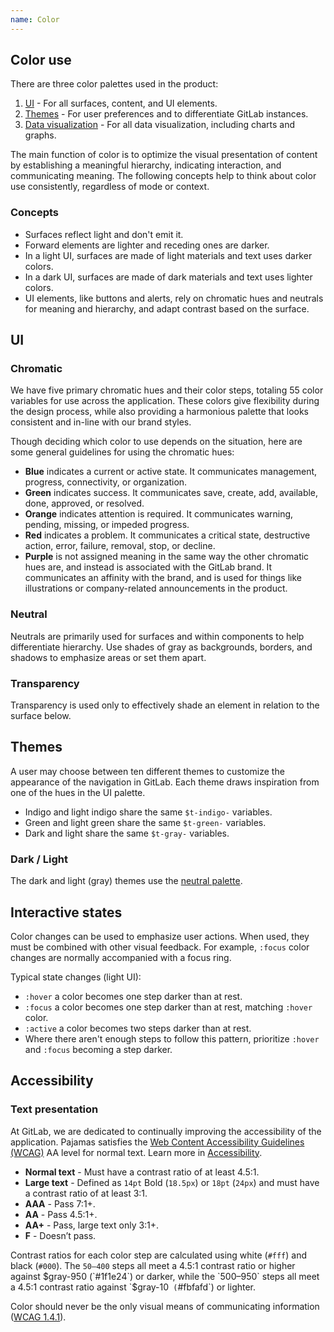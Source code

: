 ```yaml
---
name: Color
---
```


## Color use

There are three color palettes used in the product:

1. [UI](#ui) - For all surfaces, content, and UI elements.
1. [Themes](#themes) - For user preferences and to differentiate GitLab instances.
1. [Data visualization](/data-visualization/color) - For all data visualization, including charts and graphs.

The main function of color is to optimize the visual presentation of content by establishing a meaningful hierarchy, indicating interaction, and communicating meaning. The following concepts help to think about color use consistently, regardless of mode or context.

### Concepts

- Surfaces reflect light and don't emit it.
- Forward elements are lighter and receding ones are darker.
- In a light UI, surfaces are made of light materials and text uses darker colors.
- In a dark UI, surfaces are made of dark materials and text uses lighter colors.
- UI elements, like buttons and alerts, rely on chromatic hues and neutrals for meaning and hierarchy, and adapt contrast based on the surface.

## UI

### Chromatic

We have five primary chromatic hues and their color steps, totaling 55 color variables for use across the application. These colors give flexibility during the design process, while also providing a harmonious palette that looks consistent and in-line with our brand styles.

Though deciding which color to use depends on the situation, here are some general guidelines for using the chromatic hues:

- **Blue** indicates a current or active state. It communicates management, progress, connectivity, or organization.
- **Green** indicates success. It communicates save, create, add, available, done, approved, or resolved.
- **Orange** indicates attention is required. It communicates warning, pending, missing, or impeded progress.
- **Red** indicates a problem. It communicates a critical state, destructive action, error, failure, removal, stop, or decline.
- **Purple** is not assigned meaning in the same way the other chromatic hues are, and instead is associated with the GitLab brand. It communicates an affinity with the brand, and is used for things like illustrations or company-related announcements in the product.

<div class="gl-display-grid gl-grid-template-columns-2 gl-gap-7 gl-mb-11">
  <color-palette
    class="md"
    background-class-prefix="c-background-"
    name="Blue"
    :shades="[
      {
        name: 'blue-50',
        code: '#e9f3fc',
      },
      {
        name: 'blue-100',
        code: '#cbe2f9',
      },
      {
        name: 'blue-200',
        code: '#9dc7f1',
      },
      {
        name: 'blue-300',
        code: '#63a6e9',
      },
      {
        name: 'blue-400',
        code: '#428fdc',
      },
      {
        name: 'blue-500',
        code: '#1f75cb',
        classes: ['color-priority', 'f-inverted']
      },
      {
        name: 'blue-600',
        code: '#1068bf',
        classes: ['f-inverted']
      },
      {
        name: 'blue-700',
        code: '#0b5cad',
        classes: ['f-inverted']
      },
      {
        name: 'blue-800',
        code: '#064787',
        classes: ['f-inverted']
      },
      {
        name: 'blue-900',
        code: '#033464',
        classes: ['f-inverted']
      },
      {
        name: 'blue-950',
        code: '#002850',
        classes: ['f-inverted']
      },
    ]"
    show-contrast-scores></color-palette>
  <color-palette
    class="md"
    background-class-prefix="c-background-"
    name="Green"
    :shades="[
      {
        name: 'green-50',
        code: '#ecf4ee',
      },
      {
        name: 'green-100',
        code: '#c3e6cd',
      },
      {
        name: 'green-200',
        code: '#91d4a8',
      },
      {
        name: 'green-300',
        code: '#52b87a',
      },
      {
        name: 'green-400',
        code: '#2da160',
      },
      {
        name: 'green-500',
        code: '#108548',
        classes: ['color-priority', 'f-inverted']
      },
      {
        name: 'green-600',
        code: '#217645',
        classes: ['f-inverted']
      },
      {
        name: 'green-700',
        code: '#24663b',
        classes: ['f-inverted']
      },
      {
        name: 'green-800',
        code: '#0d532a',
        classes: ['f-inverted']
      },
      {
        name: 'green-900',
        code: '#0a4020',
        classes: ['f-inverted']
      },
      {
        name: 'green-950',
        code: '#072b15',
        classes: ['f-inverted']
      },
    ]"
    show-contrast-scores></color-palette>
  <color-palette
    class="md"
    background-class-prefix="c-background-"
    name="Orange"
    :shades="[
      {
        name: 'orange-50',
        code: '#fdf1dd',
      },
      {
        name: 'orange-100',
        code: '#f5d9a8',
      },
      {
        name: 'orange-200',
        code: '#e9be74',
      },
      {
        name: 'orange-300',
        code: '#d99530',
      },
      {
        name: 'orange-400',
        code: '#c17d10',
      },
      {
        name: 'orange-500',
        code: '#ab6100',
        classes: ['color-priority', 'f-inverted']
      },
      {
        name: 'orange-600',
        code: '#9e5400',
        classes: ['f-inverted']
      },
      {
        name: 'orange-700',
        code: '#8f4700',
        classes: ['f-inverted']
      },
      {
        name: 'orange-800',
        code: '#703800',
        classes: ['f-inverted']
      },
      {
        name: 'orange-900',
        code: '#5c2900',
        classes: ['f-inverted']
      },
      {
        name: 'orange-950',
        code: '#421f00',
        classes: ['f-inverted']
      },
    ]"
    show-contrast-scores></color-palette>
  <color-palette
    class="md"
    background-class-prefix="c-background-"
    name="Red"
    :shades="[
      {
        name: 'red-50',
        code: '#fcf1ef',
      },
      {
        name: 'red-100',
        code: '#fdd4cd',
      },
      {
        name: 'red-200',
        code: '#fcb5aa',
      },
      {
        name: 'red-300',
        code: '#f57f6c',
      },
      {
        name: 'red-400',
        code: '#ec5941',
      },
      {
        name: 'red-500',
        code: '#dd2b0e',
        classes: ['color-priority', 'f-inverted']
      },
      {
        name: 'red-600',
        code: '#c91c00',
        classes: ['f-inverted']
      },
      {
        name: 'red-700',
        code: '#ae1800',
        classes: ['f-inverted']
      },
      {
        name: 'red-800',
        code: '#8d1300',
        classes: ['f-inverted']
      },
      {
        name: 'red-900',
        code: '#660e00',
        classes: ['f-inverted']
      },
      {
        name: 'red-950',
        code: '#4d0a00',
        classes: ['f-inverted']
      },
    ]"
    show-contrast-scores></color-palette>
  <color-palette
    class="md"
    background-class-prefix="c-background-"
    name="Purple"
    :shades="[
      {
        name: 'purple-50',
        code: '#f4f0ff',
      },
      {
        name: 'purple-100',
        code: '#e1d8f9',
      },
      {
        name: 'purple-200',
        code: '#cbbbf2',
      },
      {
        name: 'purple-300',
        code: '#ac93e6',
      },
      {
        name: 'purple-400',
        code: '#9475db',
      },
      {
        name: 'purple-500',
        code: '#7b58cf',
        classes: ['color-priority', 'f-inverted']
      },
      {
        name: 'purple-600',
        code: '#694cc0',
        classes: ['f-inverted']
      },
      {
        name: 'purple-700',
        code: '#5943b6',
        classes: ['f-inverted']
      },
      {
        name: 'purple-800',
        code: '#453894',
        classes: ['f-inverted']
      },
      {
        name: 'purple-900',
        code: '#2f2a6b',
        classes: ['f-inverted']
      },
      {
        name: 'purple-950',
        code: '#232150',
        classes: ['f-inverted']
      },
    ]"
    show-contrast-scores></color-palette>
</div>

<div class="gl-display-grid gl-grid-template-columns-2 gl-gap-7 gl-mb-11">
  <div class="md">

### Neutral

Neutrals are primarily used for surfaces and within components to help differentiate hierarchy. Use shades of gray as backgrounds, borders, and shadows to emphasize areas or set them apart.

<color-palette
    background-class-prefix="c-background-"
    :shades="[
      {
        name: 'white',
        code: '#ffffff',
      },
      {
        name: 'gray-10',
        code: '#fbfafd',
      },
      {
        name: 'gray-50',
        code: '#ececef',
      },
      {
        name: 'gray-100',
        code: '#dcdcde',
      },
      {
        name: 'gray-200',
        code: '#bfbfc3',
      },
      {
        name: 'gray-300',
        code: '#a4a3a8',
      },
      {
        name: 'gray-400',
        code: '#89888d',
      },
      {
        name: 'gray-500',
        code: '#737278',
        classes: ['f-inverted']
      },
      {
        name: 'gray-600',
        code: '#626168',
        classes: ['f-inverted']
      },
      {
        name: 'gray-700',
        code: '#535158',
        classes: ['f-inverted']
      },
      {
        name: 'gray-800',
        code: '#434248',
        classes: ['f-inverted']
      },
      {
        name: 'gray-900',
        code: '#333238',
        classes: ['f-inverted']
      },
      {
        name: 'gray-950',
        code: '#1f1e24',
        classes: ['f-inverted']
      },
      {
        name: 'black',
        code: '#000000',
        classes: ['f-inverted']
      },
    ]"
    show-contrast-scores></color-palette>

  </div>

  <div class="md">

### Transparency

Transparency is used only to effectively shade an element in relation to the surface below.

<color-palette
    :shades="[
      {
        name: 't-gray-a-02',
        code: 'rgba($gray-950, 0.02)',
      },
      {
        name: 't-gray-a-04',
        code: 'rgba($gray-950, 0.04)',
      },
      {
        name: 't-gray-a-06',
        code: 'rgba($gray-950, 0.06)',
      },
      {
        name: 't-gray-a-08',
        code: 'rgba($gray-950, 0.08)',
      },
      {
        name: 't-gray-a-16',
        code: 'rgba($gray-950, 0.16)',
      },
      {
        name: 't-gray-a-24',
        code: 'rgba($gray-950, 0.24)',
      },
    ]"></color-palette>

  </div>
</div>

## Themes

A user may choose between ten different themes to customize the appearance of the navigation in GitLab. Each theme draws inspiration from one of the hues in the UI palette.

- Indigo and light indigo share the same `$t-indigo-` variables.
- Green and light green share the same `$t-green-` variables.
- Dark and light share the same `$t-gray-` variables.

<div class="gl-display-grid gl-grid-template-columns-2 gl-gap-7 gl-mb-11">
  <color-palette
    name="Indigo / Light indigo"
    class="md"
    :shades="[
      {
        name: 't-indigo-50',
        code: '#f1f1ff',
      },
      {
        name: 't-indigo-100',
        code: '#dbdbf8',
      },
      {
        name: 't-indigo-200',
        code: '#c7c7f2',
      },
      {
        name: 't-indigo-300',
        code: '#a2a2e6',
      },
      {
        name: 't-indigo-400',
        code: '#8181d7',
      },
      {
        name: 't-indigo-500',
        code: '#6666c4',
        classes: ['f-inverted']
      },
      {
        name: 't-indigo-600',
        code: '#5252b5',
        classes: ['f-inverted']
      },
      {
        name: 't-indigo-700',
        code: '#41419f',
        classes: ['f-inverted']
      },
      {
        name: 't-indigo-800',
        code: '#303083',
        classes: ['f-inverted']
      },
      {
        name: 't-indigo-900',
        code: '#222261',
        classes: ['f-inverted']
      },
      {
        name: 't-indigo-950',
        code: '#14143d',
        classes: ['f-inverted']
      },
    ]"></color-palette>
  <color-palette
    name="Green / Light green"
    class="md"
    :shades="[
      {
        name: 't-green-50',
        code: '#dde9de',
      },
      {
        name: 't-green-100',
        code: '#b1d6b5',
      },
      {
        name: 't-green-200',
        code: '#8cc497',
      },
      {
        name: 't-green-300',
        code: '#69af7d',
      },
      {
        name: 't-green-400',
        code: '#499767',
      },
      {
        name: 't-green-500',
        code: '#308258',
        classes: ['f-inverted']
      },
      {
        name: 't-green-600',
        code: '#25744c',
        classes: ['f-inverted']
      },
      {
        name: 't-green-700',
        code: '#1b653f',
        classes: ['f-inverted']
      },
      {
        name: 't-green-800',
        code: '#155635',
        classes: ['f-inverted']
      },
      {
        name: 't-green-900',
        code: '#0e4328',
        classes: ['f-inverted']
      },
      {
        name: 't-green-950',
        code: '#052e19',
        classes: ['f-inverted']
      },
    ]"></color-palette>
  <color-palette
    name="Blue"
    class="md"
    :shades="[
      {
        name: 't-blue-50',
        code: '#cdd8e3',
      },
      {
        name: 't-blue-100',
        code: '#b9cadc',
      },
      {
        name: 't-blue-200',
        code: '#a6bdd5',
      },
      {
        name: 't-blue-300',
        code: '#81a5c9',
      },
      {
        name: 't-blue-400',
        code: '#628eb9',
      },
      {
        name: 't-blue-500',
        code: '#4977a5',
        classes: ['f-inverted']
      },
      {
        name: 't-blue-600',
        code: '#346596',
        classes: ['f-inverted']
      },
      {
        name: 't-blue-700',
        code: '#235180',
        classes: ['f-inverted']
      },
      {
        name: 't-blue-800',
        code: '#153c63',
        classes: ['f-inverted']
      },
      {
        name: 't-blue-900',
        code: '#0b2640',
        classes: ['f-inverted']
      },
      {
        name: 't-blue-950',
        code: '#04101c',
        classes: ['f-inverted']
      },
    ]"></color-palette>
  <color-palette
    name="Light blue"
    class="md"
    :shades="[
      {
        name: 't-light-blue-50',
        code: '#dde6ee',
      },
      {
        name: 't-light-blue-100',
        code: '#c1d4e6',
      },
      {
        name: 't-light-blue-200',
        code: '#a0bedc',
      },
      {
        name: 't-light-blue-300',
        code: '#74a3d3',
      },
      {
        name: 't-light-blue-400',
        code: '#4f8bc7',
      },
      {
        name: 't-light-blue-500',
        code: '#3476b9',
        classes: ['f-inverted']
      },
      {
        name: 't-light-blue-600',
        code: '#2268ae',
        classes: ['f-inverted']
      },
      {
        name: 't-light-blue-700',
        code: '#145aa1',
        classes: ['f-inverted']
      },
      {
        name: 't-light-blue-800',
        code: '#0e4d8d',
        classes: ['f-inverted']
      },
      {
        name: 't-light-blue-900',
        code: '#0c4277',
        classes: ['f-inverted']
      },
      {
        name: 't-light-blue-950',
        code: '#0a3764',
        classes: ['f-inverted']
      },
    ]"></color-palette>
  <color-palette
    name="Red"
    class="md"
    :shades="[
      {
        name: 't-red-50',
        code: '#f4e9e7',
      },
      {
        name: 't-red-100',
        code: '#ecd3d0',
      },
      {
        name: 't-red-200',
        code: '#e3bab5',
      },
      {
        name: 't-red-300',
        code: '#d59086',
      },
      {
        name: 't-red-400',
        code: '#c66e60',
      },
      {
        name: 't-red-500',
        code: '#ad4a3b',
        classes: ['f-inverted']
      },
      {
        name: 't-red-600',
        code: '#a13322',
        classes: ['f-inverted']
      },
      {
        name: 't-red-700',
        code: '#8f2110',
        classes: ['f-inverted']
      },
      {
        name: 't-red-800',
        code: '#761405',
        classes: ['f-inverted']
      },
      {
        name: 't-red-900',
        code: '#580d02',
        classes: ['f-inverted']
      },
      {
        name: 't-red-950',
        code: '#380700',
        classes: ['f-inverted']
      },
    ]"></color-palette>
  <color-palette
    name="Light red"
    class="md"
    :shades="[
      {
        name: 't-light-red-50',
        code: '#faf2f1',
      },
      {
        name: 't-light-red-100',
        code: '#f6d9d5',
      },
      {
        name: 't-light-red-200',
        code: '#ebada2',
      },
      {
        name: 't-light-red-300',
        code: '#e07f6f',
      },
      {
        name: 't-light-red-400',
        code: '#d36250',
      },
      {
        name: 't-light-red-500',
        code: '#c24b38',
        classes: ['f-inverted']
      },
      {
        name: 't-light-red-600',
        code: '#b53a26',
        classes: ['f-inverted']
      },
      {
        name: 't-light-red-700',
        code: '#a02e1c',
        classes: ['f-inverted']
      },
      {
        name: 't-light-red-800',
        code: '#8b2212',
        classes: ['f-inverted']
      },
      {
        name: 't-light-red-900',
        code: '#751709',
        classes: ['f-inverted']
      },
      {
        name: 't-light-red-950',
        code: '#5c1105',
        classes: ['f-inverted']
      },
    ]"></color-palette>
  <div class="md">
    <h3>Dark / Light</h3>
    <p>The dark and light (gray) themes use the <a href="#neutral-palette">neutral palette</a>.</p>
  </div>
</div>

## Interactive states

Color changes can be used to emphasize user actions. When used, they must be combined with other visual feedback. For example, `:focus` color changes are normally accompanied with a focus ring.

Typical state changes (light UI):

- `:hover` a color becomes one step darker than at rest.
- `:focus` a color becomes one step darker than at rest, matching `:hover` color.
- `:active` a color becomes two steps darker than at rest.
- Where there aren't enough steps to follow this pattern, prioritize `:hover` and `:focus` becoming a step darker.

<figure-img alt="Example button state color changes" label="Interactive color state example" src="/img/color-interactive.svg">
  <template #caption>
    A primary confirm button example with a <code>$blue-500</code> fill at rest (1), a <code>$blue-600</code> fill for hover and focus (2, 3), and a <code>$blue-700</code> fill when active (4). The color changes are combined with other visual feedback (cursor, focus ring) to communicate information about the interactive state.
  </template>
</figure-img>

## Accessibility

### Text presentation

At GitLab, we are dedicated to continually improving the accessibility of the application. Pajamas satisfies the [Web Content Accessibility Guidelines (WCAG)](https://www.w3.org/TR/2008/REC-WCAG20-20081211/#visual-audio-contrast-contrast) AA level for normal text. Learn more in [Accessibility](/accessibility/a11y).

- **Normal text** - Must have a contrast ratio of at least 4.5:1.
- **Large text** - Defined as `14pt` Bold (`18.5px`) or `18pt` (`24px`) and must have a contrast ratio of at least 3:1.
- **AAA** - Pass 7:1+.
- **AA** - Pass 4.5:1+.
- **AA+** - Pass, large text only 3:1+.
- **F** - Doesn’t pass.

Contrast ratios for each color step are calculated using white (`#fff`) and black (`#000`). The `50–400` steps all meet a 4.5:1 contrast ratio or higher against $gray-950 (`#1f1e24`) or darker, while the `500–950` steps all meet a 4.5:1 contrast ratio against `$gray-10` (`#fbfafd`) or lighter.

Color should never be the only visual means of communicating information ([WCAG 1.4.1](https://www.w3.org/WAI/WCAG21/Understanding/use-of-color)).
